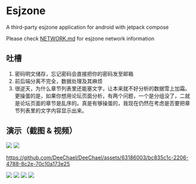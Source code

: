 # Esjzone
A third-party esjzone application for android with jetpack compose

Please check [NETWORK.md](./NETWORK.md) for esjzone network information

## 吐槽
1. 密码明文储存，忘记密码会直接把你的密码发至邮箱
2. 前后端分离不完全，数据处理及其麻烦
3. 很逆天，为什么章节列表里还能塞文字，让本来就不好分析的数据雪上加霜。更操蛋的是，如果你想用论坛页面分析，有两个问题，一个是分组没了，二就是论坛页面的章节是乱序的。真是有够操蛋的，我现在仍然在考虑是否要把章节列表里的文字内容显示出来。

## 演示（截图 & 视频）
![](./screenshots/showcase/1.jpg)
![](./screenshots/showcase/2.jpg)

https://github.com/DeeChael/DeeChael/assets/63186003/bc835c1c-2206-4788-8c2e-70c10a173e25

![](./screenshots/showcase/4.jpg)
![](./screenshots/showcase/5.jpg)
![](./screenshots/showcase/6.jpg)
![](./screenshots/showcase/7.jpg)
